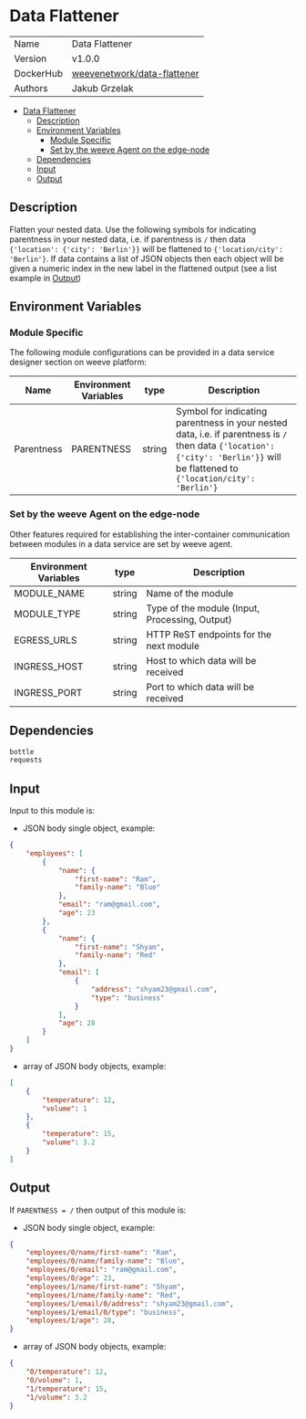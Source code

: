 # Data Flattener

|                |                                       |
| -------------- | ------------------------------------- |
| Name           | Data Flattener                           |
| Version        | v1.0.0                                |
| DockerHub | [weevenetwork/data-flattener](https://hub.docker.com/r/weevenetwork/data-flattener) |
| Authors        | Jakub Grzelak                   |

- [Data Flattener](#data-flattener)
  - [Description](#description)
  - [Environment Variables](#environment-variables)
    - [Module Specific](#module-specific)
    - [Set by the weeve Agent on the edge-node](#set-by-the-weeve-agent-on-the-edge-node)
  - [Dependencies](#dependencies)
  - [Input](#input)
  - [Output](#output)

## Description

Flatten your nested data. Use the following symbols for indicating parentness in your nested data, i.e. if parentness is `/` then data `{'location': {'city': 'Berlin'}}` will be flattened to `{'location/city': 'Berlin'}`. If data contains a list of JSON objects then each object will be given a numeric index in the new label in the flattened output (see a list example in [Output](#output))

## Environment Variables

### Module Specific

The following module configurations can be provided in a data service designer section on weeve platform:

| Name                 | Environment Variables     | type     | Description                                              |
| -------------------- | ------------------------- | -------- | -------------------------------------------------------- |
| Parentness    | PARENTNESS         | string   | Symbol for indicating parentness in your nested data, i.e. if parentness is `/` then data `{'location': {'city': 'Berlin'}}` will be flattened to `{'location/city': 'Berlin'}`            |



### Set by the weeve Agent on the edge-node

Other features required for establishing the inter-container communication between modules in a data service are set by weeve agent.

| Environment Variables | type   | Description                                    |
| --------------------- | ------ | ---------------------------------------------- |
| MODULE_NAME           | string | Name of the module                             |
| MODULE_TYPE           | string | Type of the module (Input, Processing, Output)  |
| EGRESS_URLS            | string | HTTP ReST endpoints for the next module         |
| INGRESS_HOST          | string | Host to which data will be received            |
| INGRESS_PORT          | string | Port to which data will be received            |

## Dependencies

```txt
bottle
requests
```

## Input

Input to this module is:

* JSON body single object, example:

```json
{
    "employees": [
        {
            "name": {
                "first-name": "Ram",
                "family-name": "Blue"
            },
            "email": "ram@gmail.com",
            "age": 23
        },
        {
            "name": {
                "first-name": "Shyam",
                "family-name": "Red"
            },
            "email": [
                {
                    "address": "shyam23@gmail.com",
                    "type": "business"
                }
            ],
            "age": 28
        }
    ]
}

```

* array of JSON body objects, example:

```json
[
    {
        "temperature": 12,
        "volume": 1
    },
    {
        "temperature": 15,
        "volume": 3.2
    }
]
```

## Output

If `PARENTNESS = /` then output of this module is:

* JSON body single object, example:

```json
{
    "employees/0/name/first-name": "Ram",
    "employees/0/name/family-name": "Blue",
    "employees/0/email": "ram@gmail.com",
    "employees/0/age": 23,
    "employees/1/name/first-name": "Shyam",
    "employees/1/name/family-name": "Red",
    "employees/1/email/0/address": "shyam23@gmail.com",
    "employees/1/email/0/type": "business",
    "employees/1/age": 28,
}

```

* array of JSON body objects, example:

```json
{
    "0/temperature": 12,
    "0/volume": 1,
    "1/temperature": 15,
    "1/volume": 3.2
}
```
